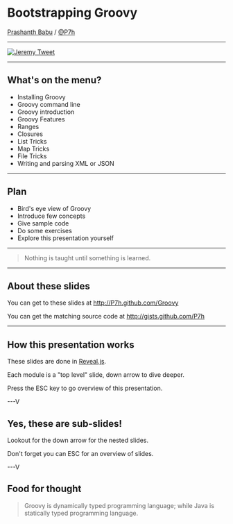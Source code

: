# Bootstrapping Groovy


[Prashanth Babu](http://P7h.org) / [@P7h](http://twitter.com/P7h)


---

[![Jeremy Tweet](https://raw.github.com/P7h/P7h.github.io/master/Groovy/img/Tweet_Jeremy.png)](https://twitter.com/jeremyckahn/statuses/322390046491688960)

---

## What's on the menu?

* Installing Groovy
* Groovy command line
* Groovy introduction
* Groovy Features
* Ranges
* Closures
* List Tricks
* Map Tricks
* File Tricks
* Writing and parsing XML or JSON

---

## Plan

* Bird's eye view of Groovy
* Introduce few concepts
* Give sample code
* Do some exercises
* Explore this presentation yourself

---

> Nothing is taught until something is learned.

---

## About these slides
You can get to these slides at http://P7h.github.com/Groovy

You can get the matching source code at http://gists.github.com/P7h

---

## How this presentation works

These slides are done in [Reveal.js](http://lab.hakim.se/reveal-js).

Each module is a "top level" slide, down arrow to dive deeper.

Press the ESC key to go overview of this presentation.

---V

<section data-background="#000000">
<h2>Yes, these are sub-slides!</h2>
<p>Lookout for the down arrow for the nested slides.</p>
<p>Don't forget you can ESC for an overview of slides.</p>
</section>

---V

## Food for thought
> Groovy is dynamically typed programming language;
> while Java is statically typed programming language.